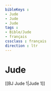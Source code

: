 ```yaml
---
bibleKeys : 
- Jude
- Jude
- Jude
tags : 
- Bible/Jude
- français
cssclass : français
direction : ltr
---
```


# Jude

[[BJ Jude 1|Jude 1]]
